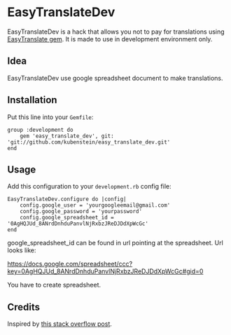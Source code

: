 EasyTranslateDev
=============

EasyTranslateDev is a hack that allows you not to pay for translations using [EasyTranslate gem](https://github.com/seejohnrun/easy_translate).
It is made to use in development environment only.

Idea
-------
EasyTranslateDev use google spreadsheet document to make translations.

Installation
-------
Put this line into your `Gemfile`:

	group :development do
  		gem 'easy_translate_dev', git: 'git://github.com/kubenstein/easy_translate_dev.git'
  	end

Usage
-----
Add this configuration to your `development.rb` config file:

	EasyTranslateDev.configure do |config|
		config.google_user = 'yourgoogleemail@gmail.com'
		config.google_password = 'yourpassword'
		config.google_spreadsheet_id = '0AgHQJUd_8ANrdDnhduPanvlNjRxbzJReDJDdXpWcGc'
	end

google_spreadsheet_id can be found in url pointing at the spreadsheet. Url looks like:

https://docs.google.com/spreadsheet/ccc?key=0AgHQJUd_8ANrdDnhduPanvlNjRxbzJReDJDdXpWcGc#gid=0

You have to create spreadsheet.

Credits
-------
Inspired by [this stack overflow post](http://stackoverflow.com/a/8543979).
	
